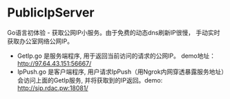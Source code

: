 # PublicIpServer
Go语言初体验 - 获取公网IP小服务。由于免费的动态dns刷新IP很慢， 手动实时获取办公室网络公网IP。 

* GetIp.go 是服务端程序, 用于返回当前访问的请求的公网IP。 demo地址： http://97.64.43.151:56667/
* IpPush.go 是客户端程序, 用户请求IpPush（用Ngrok内网穿透暴露服务地址）会访问上面的GetIp服务, 并将获取到的IP返回。demo: http://sip.rdac.pw:18081/


